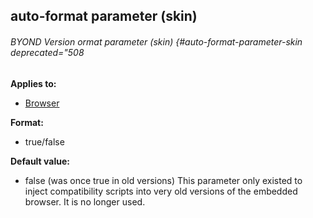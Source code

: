 ## auto-format parameter (skin) 
###### BYOND Version ormat parameter (skin) {#auto-format-parameter-skin deprecated="508
**Applies to:**
*   [Browser](/%7Bskin%7D/control/browser)
<!-- -->
**Format:**
*   true/false
<!-- -->
**Default value:**
*   false (was once true in old versions)
This parameter only existed to inject compatibility scripts into very
old versions of the embedded browser. It is no longer used.